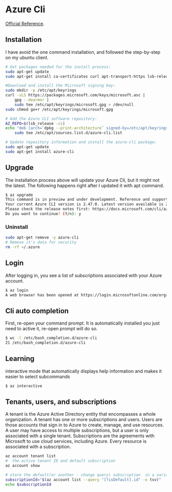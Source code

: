 # Azure Cli


[Official Reference](https://learn.microsoft.com/en-us/cli/azure/install-azure-cli). 

## Installation

I have avoid the one command installation, and followed the step-by-step on my ubuntu client.

```bash
# Get packages needed for the install process:
sudo apt-get update
sudo apt-get install ca-certificates curl apt-transport-https lsb-release gnupg

#Download and install the Microsoft signing key:
sudo mkdir -p /etc/apt/keyrings
curl -sLS https://packages.microsoft.com/keys/microsoft.asc |
    gpg --dearmor |
    sudo tee /etc/apt/keyrings/microsoft.gpg > /dev/null
sudo chmod go+r /etc/apt/keyrings/microsoft.gpg

# Add the Azure CLI software repository:
AZ_REPO=$(lsb_release -cs)
echo "deb [arch=`dpkg --print-architecture` signed-by=/etc/apt/keyrings/microsoft.gpg] https://packages.microsoft.com/repos/azure-cli/ $AZ_REPO main" |
    sudo tee /etc/apt/sources.list.d/azure-cli.list

# Update repository information and install the azure-cli package:
sudo apt-get update
sudo apt-get install azure-cli
```

## Upgrade
The installation process above will update your Azure Cli, but it might not the latest. The following happens right after I updated it with apt command.
```bash
$ az upgrade
This command is in preview and under development. Reference and support levels: https://aka.ms/CLI_refstatus
Your current Azure CLI version is 2.47.0. Latest version available is 2.48.1.
Please check the release notes first: https://docs.microsoft.com/cli/azure/release-notes-azure-cli
Do you want to continue? (Y/n): y
```
### Uninstall
```bash
sudo apt-get remove -y azure-cli
# Remove it's data for security
rm -rf ~/.azure
```

## Login
After logging in, you see a list of subscriptions associated with your Azure account.
```bash
$ az login
A web browser has been opened at https://login.microsoftonline.com/organizations/oauth2/v2.0/authorize. Please continue the login in the web browser. If no web browser is available or if the web browser fails to open, use device code flow with `az login --use-device-code`.
```
## Cli auto completion
First, re-open your command prompt. It is automatically installed you just need to active it, re-open prompt will do so.
```bash
$ wc -l /etc/bash_completion.d/azure-cli
21 /etc/bash_completion.d/azure-cli
```

## Learning

interactive mode that automatically displays help information and makes it easier to select subcommands

```bash
$ az interactive
```


## Tenants, users, and subscriptions
A tenant is the Azure Active Directory entity that encompasses a whole organization.  A tenant has one or more subscriptions and users. Users are those accounts that sign in to Azure to create, manage, and use resources. A user may have access to multiple subscriptions, but a user is only associated with a single tenant. Subscriptions are the agreements with Microsoft to use cloud services, including Azure. Every resource is associated with a subscription.

```bash
az account tenant list
#  the active tenant ID and default subscription
az account show

# store the default(or another - change query) subscription  in a variable
subscriptionId="$(az account list --query "[?isDefault].id" -o tsv)"
echo $subscriptionId
```
